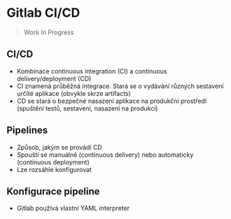 # Gitlab CI/CD

> Work In Progress

## CI/CD

- Kombinace continuous integration (CI) a continuous delivery/deployment (CD)
- CI znamená průběžná integrace. Stará se o vydávání různých sestavení určité aplikace (obvykle skrze artifacts)
- CD se stará o bezpečné nasazení aplikace na produkční prostředí (spuštění testů, sestavení, nasazení na produkci)

## Pipelines

- Způsob, jakým se provádí CD
- Spouští se manuálně (continuous delivery) nebo automaticky (continuous deployment)
- Lze rozsáhle konfigurovat

## Konfigurace pipeline

- Gitlab používá vlastní YAML interpreter
